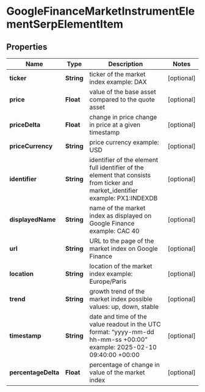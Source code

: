 

# GoogleFinanceMarketInstrumentElementSerpElementItem


## Properties

| Name | Type | Description | Notes |
|------------ | ------------- | ------------- | -------------|
|**ticker** | **String** | ticker of the market index example: DAX |  [optional] |
|**price** | **Float** | value of the base asset compared to the quote asset |  [optional] |
|**priceDelta** | **Float** | change in price change in price at a given timestamp |  [optional] |
|**priceCurrency** | **String** | price currency example: USD |  [optional] |
|**identifier** | **String** | identifier of the element full identifier of the element that consists from ticker and market_identifier example: PX1:INDEXDB |  [optional] |
|**displayedName** | **String** | name of the market index as displayed on Google Finance example: CAC 40 |  [optional] |
|**url** | **String** | URL to the page of the market index on Google Finance |  [optional] |
|**location** | **String** | location of the market index example: Europe/Paris |  [optional] |
|**trend** | **String** | growth trend of the market index possible values: up, down, stable |  [optional] |
|**timestamp** | **String** | date and time of the value readout in the UTC format: “yyyy-mm-dd hh-mm-ss +00:00” example: 2025-02-10 09:40:00 +00:00 |  [optional] |
|**percentageDelta** | **Float** | percentage of change in value of the market index |  [optional] |



